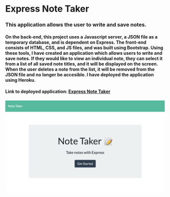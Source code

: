 # Express Note Taker
### This application allows the user to write and save notes.

#### On the back-end, this project uses a Javascript server, a JSON file as a temporary database, and is dependent on Express. The front-end consists of HTML, CSS, and JS files, and was built using Bootstrap. Using these tools, I have created an application which allows users to write and save notes. If they would like to view an individual note, they can select it from a list of all saved note titles, and it will be displayed on the screen. When the user deletes a note from the list, it will be removed from the JSON file and no longer be accesible. I have deployed the application using Heroku. 

#### Link to deployed application: [Express Note Taker](https://lit-ravine-39490.herokuapp.com/)
#### ![Screenshot of deployed application](Home_SS.jpeg)
